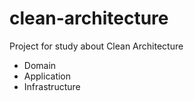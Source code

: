 # clean-architecture
Project for study about Clean Architecture

- Domain
- Application
- Infrastructure
